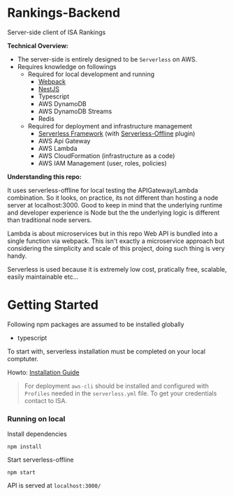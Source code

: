 # Rankings-Backend

Server-side client of ISA Rankings

**Technical Overview:**

* The server-side is entirely designed to be `Serverless` on AWS.
* Requires knowledge on followings
    * Required for local development and running
        * [Webpack]
        * [NestJS]
        * Typescript
        * AWS DynamoDB
        * AWS DynamoDB Streams
        * Redis
    * Required for deployment and infrastructure management
        * [Serverless Framework] (with [Serverless-Offline] plugin)
        * AWS Api Gateway
        * AWS Lambda
        * AWS CloudFormation (infrastructure as a code)
        * AWS IAM Management (user, roles, policies)

**Understanding this repo:**

It uses serverless-offline for local testing the APIGateway/Lambda combination. So it looks, on practice, its not different than hosting a node server at localhost:3000. Good to keep in mind that the underlying runtime and developer experience is Node but the the underlying logic is different than traditional node servers. 

Lambda is about microservices but in this repo Web API is bundled into a single function via webpack. This isn't exactly a microservice approach but considering the simplicity and scale of this project, doing such thing is very handy. 

Serverless is used because it is extremely low cost, pratically free, scalable, easily maintainable etc...

# Getting Started

Following npm packages are assumed to be installed globally

* typescript

To start with, serverless installation must be completed on your local comptuter.

Howto: [Installation Guide](https://serverless.com/framework/docs/providers/aws/guide/installation/)

> For deployment `aws-cli` should be installed and configured with `Profiles` needed in the `serverless.yml` file. To get your credentials contact to ISA.

### Running on local

Install dependencies

```shell
npm install
```

Start serverless-offline

```shell
npm start
```

API is served at `localhost:3000/`


[NestJS]: <https://github.com/nestjs/nest>
[Serverless-Offline]: <https://github.com/dherault/serverless-offline>
[Webpack]: <https://webpack.js.org/>
[DynamoDB]: <https://aws.amazon.com/dynamodb/>
[Serverless Framework]:<https://serverless.com/framework/docs/providers/aws/guide/quick-start/>